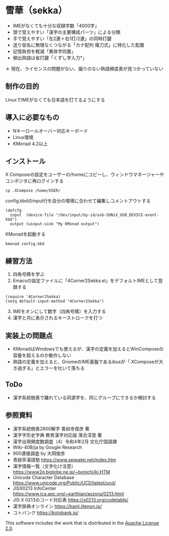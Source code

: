 # 雪華（sekka）

- IMEがなくても十分な収録字数「4000字」
- 頭で覚えやすい「漢字の主要構成パーツ」による分類
- 手で覚えやすい「左2連＋右1打/2連」の同時打鍵
- 送り仮名に無理なくつながる「カナ配列 薙刀式」に特化した配置
- 記憶負担を軽減「異体字同置」
- 頻出熟語は省打鍵「くずし字入力*」

＊ 現在、ライセンスの問題がない、偏りのない熟語頻度表が見つかっていない

## 制作の目的
LinuxでIMEがなくても日本語を打てるようにする

## 導入に必要なもの
- Nキーロールオーバー対応キーボード
- Linux環境
- KMonad 4.2以上

## インストール
X Composeの設定をユーザーの/homeにコピーし、ウィンドウマネージャーやコンポジタに再ログインする
```
cp .XCompose /home/USER/
```
config.kbdのinput行を自分の環境に合わせて編集しコメントアウトする
```
(defcfg
  input  (device-file "/dev/input/by-id/usb-SONiX_USB_DEVICE-event-kbd")
  output (uinput-sink "My KMonad output")
```
KMonadを起動する
```
kmonad config.kbd
```

## 練習方法
1. 四角号碼を学ぶ
2. Emacsの設定ファイルに「4Corner2Sekka.el」をデフォルトIMEとして登録する
```
(require '4Corner2Sekka)
(setq default-input-method "4Corner2Sekka")
```
3. IMEをオンにして数字（四角号碼）を入力する
4. 漢字と共に表示されるキーストロークを打つ

## 実装上の問題点
- KMonadはWindowsでも使えるが、漢字の定義を加えるとWinComposeの容量を超えるのか動作しない
- 熟語の定義を加えると、GnomeのIME基盤であるibusが「.XComposeが大き過ぎる」とエラーを吐いて落ちる

## ToDo
- 漢字系統樹表で離れている同源字を、同じグループにできるか検討する

## 参照資料
- 漢字系統樹表2800解字 善如寺俊彦 著
- 漢字字形史字典 教育漢字対応版 落合淳思 著
- 漢字出現頻度数調査（4）令和4年2月 文化庁国語課
- Wiki-40B/ja by Google Research
- 900連接調査 by 大岡俊彦
- 青蛙亭漢語塾 https://www.seiwatei.net/index.htm
- 漢字情報一覧（文字化け注意） https://www2q.biglobe.ne.jp/~bonichi/kj.HTM
- Unicode Character Database https://www.unicode.org/Public/UCD/latest/ucd/
- JISX0213 InfoCenter https://www.jca.apc.org/~earthian/aozora/0213.html
- JIS X 0213のコード対応表 https://x0213.org/codetable/
- 漢字辞典オンライン https://kanji.jitenon.jp/
- コトバンク https://kotobank.jp/

This software includes the work that is distributed in the [Apache License 2.0](http://www.apache.org/licenses/LICENSE-2.0).

